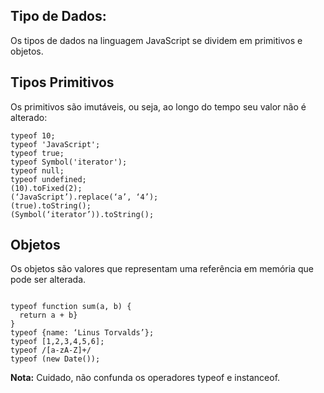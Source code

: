 ## Tipo de Dados:

Os tipos de dados na linguagem JavaScript se dividem em primitivos e objetos.

## Tipos Primitivos

Os primitivos são imutáveis, ou seja, ao longo do tempo seu valor não é alterado:

```
typeof 10;
typeof 'JavaScript';
typeof true;
typeof Symbol('iterator');
typeof null;
typeof undefined;
(10).toFixed(2);
(‘JavaScript’).replace(‘a’, ‘4’);
(true).toString();
(Symbol(‘iterator’)).toString();
```

## Objetos

Os objetos são valores que representam uma referência em memória que
pode ser alterada.

```

typeof function sum(a, b) { 
  return a + b} 
}
typeof {name: ‘Linus Torvalds’};
typeof [1,2,3,4,5,6];
typeof /[a-zA-Z]+/
typeof (new Date());

```

**Nota:** Cuidado, não confunda os operadores typeof e instanceof.